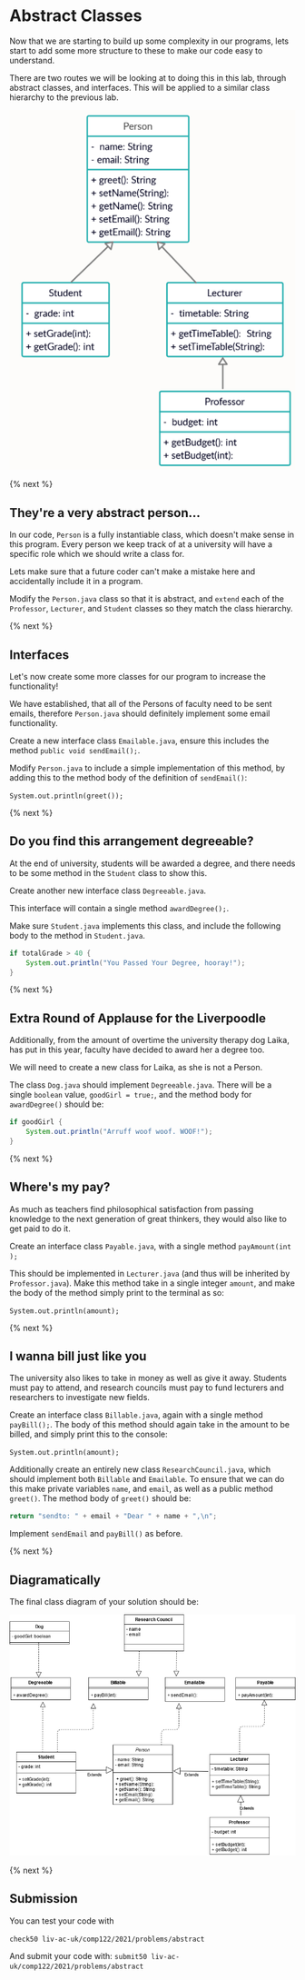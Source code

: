 # Abstract Classes

Now that we are starting to build up some complexity in our programs, lets start to add some more structure to these to make our code easy to understand.

There are two routes we will be looking at to doing this in this lab, through abstract classes, and interfaces. This will be applied to a similar class hierarchy to the previous lab.

![](img/PersonStudentLec.PNG)

{% next %}

## They're a very abstract person...

In our code, `Person` is a fully instantiable class, which doesn't make sense in this program. Every person we keep track of at a university will have a specific role which we should write a class for. 

Lets make sure that a future coder can't make a mistake here and accidentally include it in a program. 

Modify the `Person.java` class so that it is abstract, and `extend` each of the `Professor`, `Lecturer`, and `Student` classes so they match the class hierarchy.

{% next %}

## Interfaces

Let's now create some more classes for our program to increase the functionality!

We have established, that all of the Persons of faculty need to be sent emails, therefore `Person.java` should definitely implement some email functionality. 

Create a new interface class `Emailable.java`, ensure this includes the method `public void sendEmail();`.

Modify `Person.java` to include a simple implementation of this method, by adding this to the method body of the definition of `sendEmail()`:

`System.out.println(greet());`

{% next %}

## Do you find this arrangement degreeable?

At the end of university, students will be awarded a degree, and there needs to be some method in the `Student` class to show this. 

Create another new interface class `Degreeable.java`.

This interface will contain a single method `awardDegree();`.

Make sure `Student.java` implements this class, and include the following body to the method in `Student.java`.

```java
if totalGrade > 40 {
    System.out.println("You Passed Your Degree, hooray!");
}
```

{% next %}

## Extra Round of Applause for the Liverpoodle

Additionally, from the amount of overtime the university therapy dog Laika, has put in this year, faculty have decided to award her a degree too.

We will need to create a new class for Laika, as she is not a Person.

The class `Dog.java` should implement `Degreeable.java`. There will be a single `boolean` value, `goodGirl = true;`, and the method body for `awardDegree()` should be:

```java
if goodGirl {
    System.out.println("Arruff woof woof. WOOF!");
}
```

{% next %}

## Where's my pay?

As much as teachers find philosophical satisfaction from passing knowledge to the next generation of great thinkers, they would also like to get paid to do it.

Create an interface class `Payable.java`, with a single method `payAmount(int   );`

This should be implemented in `Lecturer.java` (and thus will be inherited by `Professor.java`). Make this method take in a single integer `amount`, and make the body of the method simply print to the terminal as so:

`System.out.println(amount);`

{% next %}

## I wanna bill just like you

The university also likes to take in money as well as give it away. Students must pay to attend, and research councils must pay to fund lecturers and researchers to investigate new fields.

Create an interface class `Billable.java`, again with a single method `payBill();`. The body of this method should again take in the amount to be billed, and simply print this to the console:

`System.out.println(amount);`

Additionally create an entirely new class `ResearchCouncil.java`, which should implement both `Billable` and `Emailable`. To ensure that we can do this make private variables `name`, and `email`, as well as a public method `greet()`. The method body of `greet()` should be:

```java
return "sendto: " + email + "Dear " + name + ",\n";
```

Implement `sendEmail` and `payBill()` as before.

{% next %}

## Diagramatically

The final class diagram of your solution should be:

![](img/CompleteUML.png)

{% next %}

## Submission

You can test your code with 

`check50 liv-ac-uk/comp122/2021/problems/abstract`

And submit your code with:
`submit50 liv-ac-uk/comp122/2021/problems/abstract`
